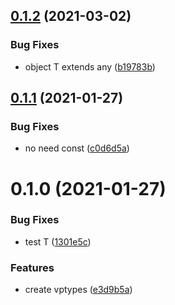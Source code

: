 ## [0.1.2](https://github.com/JasKang/vptypes/compare/0.1.1...0.1.2) (2021-03-02)


### Bug Fixes

* object T extends any ([b19783b](https://github.com/JasKang/vptypes/commit/b19783bae9817b6667489402966101d679a72e45))

## [0.1.1](https://github.com/JasKang/vptypes/compare/0.1.0...0.1.1) (2021-01-27)


### Bug Fixes

* no need const ([c0d6d5a](https://github.com/JasKang/vptypes/commit/c0d6d5a166dd5b1d9217eb877be9bfbbabe71d75))

# 0.1.0 (2021-01-27)


### Bug Fixes

* test T ([1301e5c](https://github.com/JasKang/vptypes/commit/1301e5c2629a82e42ec51bee0b341fe09a1b095a))


### Features

* create vptypes ([e3d9b5a](https://github.com/JasKang/vptypes/commit/e3d9b5a408481c07ade29afb943901da07c22734))


